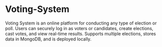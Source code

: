 # Voting-System
Voting System is an online platform for conducting any type of election or poll. Users can securely log in as voters or candidates, create elections, cast votes, and view real-time results. Supports multiple elections, stores data in MongoDB, and is deployed locally.
